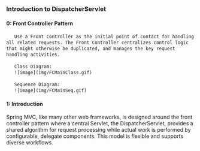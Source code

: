 ###                             Introduction to DispatcherServlet

#### 0: Front Controller Pattern
       Use a Front Controller as the initial point of contact for handling all related requests. The Front Controller centralizes control logic that might otherwise be duplicated, and manages the key request handling activities.

       Class Diagram:
       ![image](img/FCMainClass.gif)
       
       Sequence Diagram:
       ![image](img/FCMainSeq.gif)
       
       
       
#### 1: Introduction
Spring MVC, like many other web frameworks, is designed around the front controller pattern where a central Servlet, the DispatcherServlet, provides a shared algorithm for request processing while actual work is performed by configurable, delegate components. This model is flexible and supports diverse workflows.
